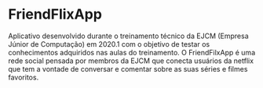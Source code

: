 # FriendFlixApp
Aplicativo desenvolvido durante o treinamento técnico da EJCM (Empresa Júnior de Computação) em 2020.1 com o objetivo de testar os conhecimentos adquiridos nas aulas do treinamento. O FriendFilxApp é uma rede social pensada por membros da EJCM que conecta usuários da netflix que tem a vontade de conversar e comentar sobre as suas séries e filmes favoritos.

